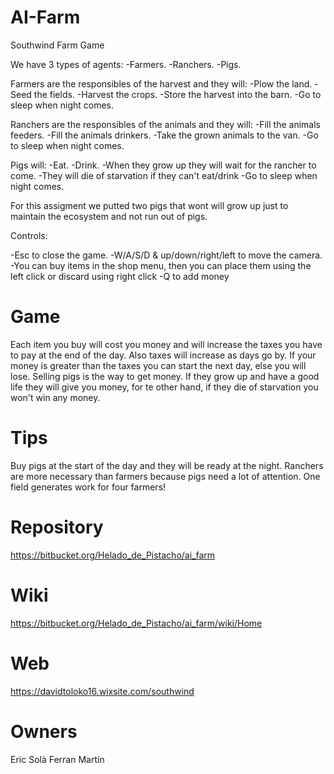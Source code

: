 # AI-Farm

Southwind Farm Game

We have 3 types of agents:
-Farmers.
-Ranchers.
-Pigs.

Farmers are the responsibles of the harvest and they will:
-Plow the land.
-Seed the fields.
-Harvest the crops.
-Store the harvest into the barn.
-Go to sleep when night comes.

Ranchers are the responsibles of the animals and they will:
-Fill the animals feeders.
-Fill the animals drinkers.
-Take the grown animals to the van.
-Go to sleep when night comes.

Pigs will:
-Eat.
-Drink.
-When they grow up they will wait for the rancher to come.
-They will die of starvation if they can't eat/drink
-Go to sleep when night comes.

For this assigment we putted two pigs that wont will grow up
just to maintain the ecosystem and not run out of pigs.

Controls:

-Esc to close the game.
-W/A/S/D & up/down/right/left to move the camera.
-You can buy items in the shop menu, then you can place them 
 using the left click or discard using right click
-Q to add money

# Game

Each item you buy will cost you money and will increase the taxes
you have to pay at the end of the day. Also taxes will increase
as days go by.
If your money is greater than the taxes you can start the next day,
else you will lose.
Selling pigs is the way to get money. If they grow up and have a good
life they will give you money, for te other hand, if they die of starvation
you won't win any money.

# Tips

Buy pigs at the start of the day and they will be ready at the night.
Ranchers are more necessary than farmers because pigs need a lot of attention.
One field generates work for four farmers!

# Repository
https://bitbucket.org/Helado_de_Pistacho/ai_farm

# Wiki
https://bitbucket.org/Helado_de_Pistacho/ai_farm/wiki/Home

# Web
https://davidtoloko16.wixsite.com/southwind

# Owners
Eric Solà
Ferran Martín
